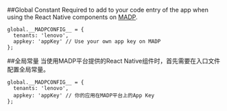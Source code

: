##Global Constant
Required to add to your code entry of the app when using the React Native components on [MADP](http://mobility.lenovo.com).

```
global.__MADPCONFIG__ = {
  tenants: 'lenovo',
  appkey: 'appKey' // Use your own app key on MADP
};
```

##全局常量
当使用MADP平台提供的React Native组件时，首先需要在入口文件配置全局常量。
```
global.__MADPCONFIG__ = {
  tenants: 'lenovo',
  appkey: 'appKey' // 你的应用在MADP平台上的App Key
};
```
